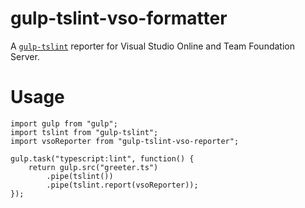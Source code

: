 # gulp-tslint-vso-formatter

A [`gulp-tslint`](https://github.com/panuhorsmalahti/gulp-tslint) reporter 
for Visual Studio Online and Team Foundation Server.

# Usage

    import gulp from "gulp";
    import tslint from "gulp-tslint";
    import vsoReporter from "gulp-tslint-vso-reporter";

    gulp.task("typescript:lint", function() {
        return gulp.src("greeter.ts")
            .pipe(tslint())
            .pipe(tslint.report(vsoReporter));
    });

